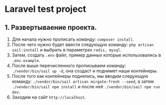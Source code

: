 # Laravel test project

## 1. Развертываение проекта.

1. Для начала нужно прописать команду: `composer install`.
2. После чего нужно будет ввести следующую команду: `php artisan sail:install` и выбрать в параметрах `redis, mysql`.
3. Затем, создать `.env` файл, пример данных которые использовались в `.env.example`.
4. После выше перечисленного прописываем команду: `./vendor/bin/sail up -d`, она создаст и поднимет наши контейнеры.
5. После того как контейнеры поднялись, мы вводим следующую команду: `./vendor/bin/sail artisan mirgate:fresh --seed`, а затем 
`./vendor/bin/sail npm install` и после неё `./vendor/bin/sail npm run dev`.
6. Заходим на сайт `http://localhost`.

